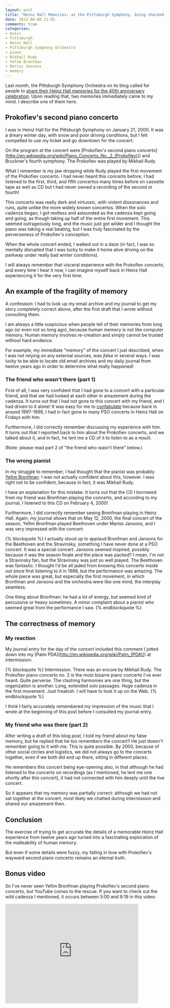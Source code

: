 ```yaml
---
layout: post
title: "Heinz Hall Memories: at the Pittsburgh Symphony, being shocked out of my mind upon experiencing Prokofiev's second piano concerto for the first time; also, a note on human memory"
date: 2012-06-08 21:01
comments: true
categories: 
- music
- Pittsburgh
- Heinz Hall
- Pittsburgh Symphony Orchestra
- piano
- Mikhail Rudy
- Yefim Bronfman
- Mariss Jansons
- memory
---
```

Last month, the Pittsburgh Symphony Orchestra on its blog called for people to [share their Heinz Hall memories for the 40th anniversary celebration](http://blogs.pittsburghsymphony.org/2012/05/heinz-hall-memories/). Upon reading that, two memories immediately came to my mind. I describe one of them here.

<!--more-->

## Prokofiev's second piano concerto

I was in Heinz Hall for the Pittsburgh Symphony on January 21, 2000. It was a dreary winter day, with snow and poor driving conditions, but I felt compelled to use my ticket and go downtown for the concert.

On the program at the concert were [Prokofiev's second piano concerto](http://en.wikipedia.org/wiki/Piano_Concerto_No._2_(Prokofiev\)) and Bruckner's fourth symphony. The Prokofiev was played by Mikhail Rudy.

What I remember is my jaw dropping while Rudy played the first movement of the Prokofiev concerto. I had never heard this concerto before; I had listened to the first, third, and fifth concertos many times before on cassette tape as well as CD but I had never owned a recording of the second or fourth!

This concerto was really dark and virtuosic, with violent dissonances and runs, quite unlike the more widely known concertos. When the solo cadenza began, I got restless and astounded as the cadenza kept going and going, as though taking up half of the entire first movement. This seemed outrageously long, and the music just got wilder and I thought the piano was taking a real beating, but I was truly fascinated by the perverseness of Prokofiev's conception.

When the whole concert ended, I walked out in a daze (in fact, I was so mentally disrupted that I was lucky to make it home alive driving on the parkway under really bad winter conditions).

I will always remember that visceral experience with the Prokofiev concerto, and every time I hear it now, I can imagine myself back in Heinz Hall experiencing it for the very first time.

## An example of the fragility of memory

A confession: I had to look up my email archive and my journal to get my story completely correct above, after the first draft that I wrote without consulting them.

I am always a little suspicious when people tell of their memories from long ago (or even not so long ago), because human memory is not like computer memory. Human memory involves re-creation and simply cannot be trusted without hard evidence.

For example, my immediate "memory" of the concert I just described, when I was not relying on any external sources, was *false* in several ways. I was lucky to be able to locate old email archives and my daily journal from twelve years ago in order to determine what really happened!

### The friend who wasn't there (part 1)

First of all, I was very confident that I had gone to a concert with a particular friend, and that we had looked at each other in amazement during the cadenza. It turns out that I had not gone to this concert with my friend, and I had driven to it alone! It was easy for me to [confabulate](http://en.wikipedia.org/wiki/Confabulation) because back in around 1997-1999, I had in fact gone to many PSO concerts in Heinz Hall on Fridays with him.

Furthermore, I did correctly remember discussing my experience with him. It turns out that I reported back to him about the Prokofiev concerto, and we talked about it, and in fact, he lent me a CD of it to listen to as a result.

(Note: please read part 2 of "the friend who wasn't there" below.)

### The wrong pianist

In my struggle to remember, I had thought that the pianist was probably [Yefim Bronfman](http://www.pittsburghsymphony.org/pghsymph.nsf/bios/yefim+bronfman). I was not actually confident about this, however. I was right not to be confident, because in fact, it was Mikhail Rudy.

I have an explanation for this mistake. It turns out that the CD I borrowed from my friend was Bronfman playing the concerto, and according to my journal, I listened to this CD on February 4, 2000!

Furthermore, I did correctly remember seeing Bronfman playing in Heinz Hall. Again, my journal shows that on May 12, 2000, the final concert of the season, Yefim Bronfman played Beethoven under Mariss Jansons, and I was very impressed with the concert:

{% blockquote %}
I actually stood up to applaud Bronfman and Jansons for the Beethoven
and the Stravinsky, something I have never done at a PSO concert.  It
was a special concert.  Jansons seemed inspired, possibly because it
was the season finale and the place was packed?  I mean, I'm not a
Stravinsky fan, but the Stravinsky was just so well played.  The
Beethoven was fantastic.  I thought I'd be all jaded from knowing this
concerto inside out since first listening to it in 1988, but the
performance was amazing.  The whole piece was great, but especially
the first movement, in which Bronfman and Jansons and the orchestra
were like one mind, the interplay seamless.

One thing about Bronfman:  he had a lot of energy, but seemed kind of
percussive or heavy sometimes.  A minor complaint about a pianist who
seemed great from the performance I saw.
{% endblockquote %}

## The correctness of memory

### My reaction

My journal entry for the day of the concert included this comment I jotted down into my [Palm PDA](http://en.wikipedia.org/wiki/Palm_(PDA\)) at intermission:

{% blockquote %}
Intermission.  There was an encore by Mikhail Rudy.  The Prokofiev
piano concerto no. 2 is the most bizarre piano concerto I've ever
heard.  Quite perverse.  The clashing harmonies are one thing, but the
organization is another.  Long, extended solo passages.  Huge cadenza
in the first movement.  Just freakish.  I will have to look it up on
the Web.
{% endblockquote %}

I think I fairly accurately remembered my impression of the music that I wrote at the beginning of this post before I consulted my journal entry.

### My friend who was there (part 2)

After writing a draft of this blog post, I told my friend about my false memory, but he replied that he too remembers the concert!! He just doesn't remember going to it with me. This is quite possible. By 2000, because of other social circles and logistics, we did not always go to the concerts together, even if we both did end up there, sitting in different places.

He remembers this concert being eye-opening also, in that although he had listened to the concerto on recordings (as I mentioned, he lent me one shortly after this concert), it had not connected with him deeply until the live concert.

So it appears that my memory was partially correct: although we had not sat together at the concert, most likely we chatted during intermission and shared our amazement then.

## Conclusion

The exercise of trying to get accurate the details of a memorable Heinz Hall experience from twelve years ago turned into a fascinating exploration of the malleability of human memory.

But even if some details were fuzzy, my falling in love with Prokofiev's wayward second piano concerto remains an eternal truth.

## Bonus video

So I've never seen Yefim Bronfman playing Prokofiev's second piano concerto, but YouTube comes to the rescue. If you want to check out the wild cadenza I mentioned, it occurs between 5:00 and 9:19 in this video:

<iframe width="420" height="315" src="http://www.youtube.com/embed/CCeo1vyewEg" frameborder="0" allowfullscreen></iframe>